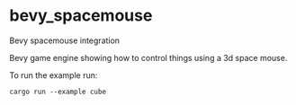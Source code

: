 # bevy_spacemouse
Bevy spacemouse integration

Bevy game engine showing how to control things using a 3d space mouse.

To run the example run:
```
cargo run --example cube
```
